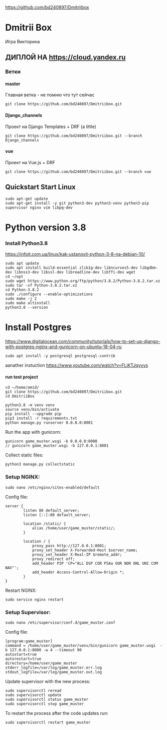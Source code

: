 https://github.com/bd240897/Dmitriibox

# Dmitrii Box

Игра Викторина

## ДИПЛОЙ НА https://cloud.yandex.ru

### Ветки

#### master
Главная ветка - не помню что тут сейчас

    git clone https://github.com/bd240897/Dmitriibox.git 

#### Django_channels
Проект на Django Templates + DRF (a little)

    git clone https://github.com/bd240897/Dmitriibox.git --branch Django_channels

#### vue
Проект на Vue.js + DRF

    git clone https://github.com/bd240897/Dmitriibox.git --branch vue

## Quickstart Start Linux
    sudo apt-get update
    sudo apt-get install -y git python3-dev python3-venv python3-pip supervisor nginx vim libpq-dev

# Python version 3.8
### Install Python3.8
https://infoit.com.ua/linux/kak-ustanovit-python-3-8-na-debian-10/

    sudo apt update
    sudo apt install build-essential zlib1g-dev libncurses5-dev libgdbm-dev libnss3-dev libssl-dev libreadline-dev libffi-dev wget
    cd ~/opt
    sudo wget https://www.python.org/ftp/python/3.8.2/Python-3.8.2.tar.xz
    sudo tar -xf Python-3.8.2.tar.xz
    cd Python-3.8.2
    sudo ./configure --enable-optimizations
    sudo make -j 2
    sudo make altinstall
    python3.8 --version

# Install Postgres
https://www.digitalocean.com/community/tutorials/how-to-set-up-django-with-postgres-nginx-and-gunicorn-on-ubuntu-18-04-ru

    sudo apt install -y postgresql postgresql-contrib
aanather instuction
https://www.youtube.com/watch?v=FLiKTJqyyvs



#### run test project
    cd ~/home/amid/
    git clone https://github.com/bd240897/Dmitriibox.git 
    cd DmitriiBox

    python3.8 -m venv venv   
    source venv/bin/activate
    pip install --upgrade pip
    pip3 install -r requirements.txt
    python manage.py runserver 0.0.0.0:8001

Run the app with gunicorn:

    gunicorn game_muster.wsgi -b 0.0.0.0:8000
    // gunicorn game_muster.wsgi -b 127.0.0.1:8001

Collect static files:

    python3 manage.py collectstatic 

### Setup NGINX:

    sudo nano /etc/nginx/sites-enabled/default
    
Config file:

    server {
            listen 80 default_server;
            listen [::]:80 default_server;

            location /static/ {
                alias /home/user/game_muster/static/; 
            }

            location / {
                proxy_pass http://127.0.0.1:8001;
                proxy_set_header X-Forwarded-Host $server_name;
                proxy_set_header X-Real-IP $remote_addr;
                proxy_redirect off;
                add_header P3P 'CP="ALL DSP COR PSAa OUR NOR ONL UNI COM NAV"';
                add_header Access-Control-Allow-Origin *;
            }
    }
    
Restart NGINX:
    
    sudo service nginx restart
    
    
### Setup Supervisor:

    sudo nano /etc/supervisor/conf.d/game_muster.conf

Config file:
    
    [program:game_muster]
    command = /home/user/game_muster/venv/bin/gunicorn game_muster.wsgi  -b 127.0.0.1:8000 -w 4 --timeout 90
    autostart=true
    autorestart=true
    directory=/home/user/game_muster 
    stderr_logfile=/var/log/game_muster.err.log
    stdout_logfile=/var/log/game_muster.out.log
    
Update supervisor with the new process:
    
    sudo supervisorctl reread
    sudo supervisorctl update
    sudo supervisorctl status game_muster
    sudo supervisorctl stop game_muster
    
To restart the process after the code updates run:

    sudo supervisorctl restart game_muster



 